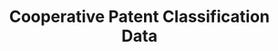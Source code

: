 ---
bigquery: https://console.cloud.google.com/bigquery?p=patents-public-data&d=cpc&page=dataset
citation: '“Cooperative Patent Classification” by the EPO and USPTO, for public use. '
contributors: EPO, USPTO
cost: None
description: Cooperative Patent Classification Data contains the scheme and definitions
  of the Cooperative Patent Classification system for classifying patent documents.
  The CPC is the result of a partnership between the EPO and the USPTO in their joint
  effort to develop a common, internationally compatible classification system for
  technical documents, in particular patent publications, which will be used by both
  offices in the patent granting process
documentation: https://www.cooperativepatentclassification.org/cpcSchemeAndDefinitions
last_edit: 04/05/2022, 10:26:33
location: https://www.cooperativepatentclassification.org/index
maintained_by: USPTO, EPO
schema_fields:
- not_allocatable
- residual_references
- notAllocatable
- parents
- dateRevised
- breakdown_code
- limiting_references
- status
- glossary
- title_part
- residualReferences
- informativeReferences
- titlePart
- informative_references
- titleFull
- definition
- synonyms
- childGroups
- breakdownCode
- level
- date_revised
- child_groups
- ipcConcordant
- limitingReferences
- application_references
- symbol
- applicationReferences
- title_full
- ipc_concordant
- sizeCache
- children
- additional_only
shortname: cooperative_patent_classification
tags:
- patents
- science
title: Cooperative Patent Classification Data
uuid: 984374a7-16e9-4b35-9445-458daceb01bf
---